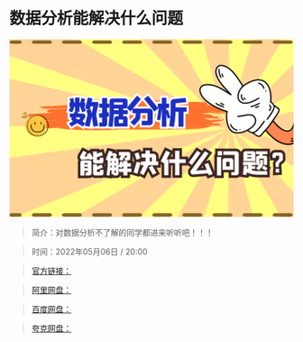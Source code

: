 # 数据分析能解决什么问题

![img](../../assets/CioPOWJ0yXKAGdZ_AAQd9364lRQ753.png)

> 简介：对数据分析不了解的同学都进来听听吧！！！

> 时间：2022年05月06日 / 20:00

> [官方链接：]()

> [阿里网盘：]()

> [百度网盘：]()

> [夸克网盘：]()
